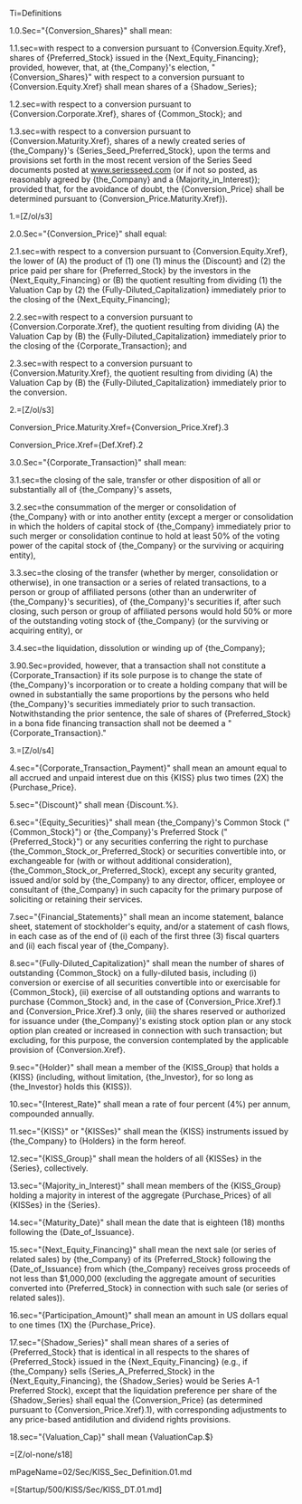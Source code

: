 Ti=Definitions

1.0.Sec="{Conversion_Shares}" shall mean:

1.1.sec=with respect to a conversion pursuant to {Conversion.Equity.Xref}, shares of {Preferred_Stock} issued in the {Next_Equity_Financing}; provided, however, that, at {the_Company}'s election, "{Conversion_Shares}" with respect to a conversion pursuant to {Conversion.Equity.Xref} shall mean shares of a {Shadow_Series};

1.2.sec=with respect to a conversion pursuant to {Conversion.Corporate.Xref}, shares of {Common_Stock}; and

1.3.sec=with respect to a conversion pursuant to {Conversion.Maturity.Xref}, shares of a newly created series of {the_Company}'s {Series_Seed_Preferred_Stock}, upon the terms and provisions set forth in the most recent version of the Series Seed documents posted at www.seriesseed.com (or if not so posted, as reasonably agreed by {the_Company} and a {Majority_in_Interest}); provided that, for the avoidance of doubt, the {Conversion_Price} shall be determined pursuant to {Conversion_Price.Maturity.Xref}).

1.=[Z/ol/s3]

2.0.Sec="{Conversion_Price}" shall equal:

2.1.sec=with respect to a conversion pursuant to {Conversion.Equity.Xref}, the lower of (A) the product of (1) one (1) minus the {Discount} and (2) the price paid per share for {Preferred_Stock} by the investors in the {Next_Equity_Financing} or (B) the quotient resulting from dividing (1) the Valuation Cap by (2) the {Fully-Diluted_Capitalization} immediately prior to the closing of the {Next_Equity_Financing};

2.2.sec=with respect to a conversion pursuant to {Conversion.Corporate.Xref}, the quotient resulting from dividing (A) the Valuation Cap by (B) the {Fully-Diluted_Capitalization} immediately prior to the closing of the {Corporate_Transaction}; and

2.3.sec=with respect to a conversion pursuant to {Conversion.Maturity.Xref}, the quotient resulting from dividing (A) the Valuation Cap by (B) the {Fully-Diluted_Capitalization} immediately prior to the conversion.

2.=[Z/ol/s3]

Conversion_Price.Maturity.Xref={Conversion_Price.Xref}.3

Conversion_Price.Xref={Def.Xref}.2

3.0.Sec="{Corporate_Transaction}" shall mean:

3.1.sec=the closing of the sale, transfer or other disposition of all or substantially all of {the_Company}'s assets,

3.2.sec=the consummation of the merger or consolidation of {the_Company} with or into another entity (except a merger or consolidation in which the holders of capital stock of {the_Company} immediately prior to such merger or consolidation continue to hold at least 50% of the voting power of the capital stock of {the_Company} or the surviving or acquiring entity),

3.3.sec=the closing of the transfer (whether by merger, consolidation or otherwise), in one transaction or a series of related transactions, to a person or group of affiliated persons (other than an underwriter of {the_Company}'s securities), of {the_Company}'s securities if, after such closing, such person or group of affiliated persons would hold 50% or more of the outstanding voting stock of {the_Company} (or the surviving or acquiring entity), or

3.4.sec=the liquidation, dissolution or winding up of {the_Company};

3.90.Sec=provided, however, that a transaction shall not constitute a {Corporate_Transaction} if its sole purpose is to change the state of {the_Company}'s incorporation or to create a holding company that will be owned in substantially the same proportions by the persons who held {the_Company}'s securities immediately prior to such transaction.  Notwithstanding the prior sentence, the sale of shares of {Preferred_Stock} in a bona fide financing transaction shall not be deemed a "{Corporate_Transaction}."

3.=[Z/ol/s4]

4.sec="{Corporate_Transaction_Payment}" shall mean an amount equal to all accrued and unpaid interest due on this {KISS} plus two times (2X) the {Purchase_Price}.

5.sec="{Discount}" shall mean {Discount.%}.

6.sec="{Equity_Securities}" shall mean {the_Company}'s Common Stock ("{Common_Stock}") or {the_Company}'s Preferred Stock ("{Preferred_Stock}") or any securities conferring the right to purchase {the_Common_Stock_or_Preferred_Stock} or securities convertible into, or exchangeable for (with or without additional consideration), {the_Common_Stock_or_Preferred_Stock}, except any security granted, issued and/or sold by {the_Company} to any director, officer, employee or consultant of {the_Company} in such capacity for the primary purpose of soliciting or retaining their services.

7.sec="{Financial_Statements}" shall mean an income statement, balance sheet, statement of stockholder's equity, and/or a statement of cash flows, in each case as of the end of (i) each of the first three (3) fiscal quarters and (ii) each fiscal year of {the_Company}.

8.sec="{Fully-Diluted_Capitalization}" shall mean the number of shares of outstanding {Common_Stock} on a fully-diluted basis, including (i) conversion or exercise of all securities convertible into or exercisable for {Common_Stock}, (ii) exercise of all outstanding options and warrants to purchase {Common_Stock} and, in the case of {Conversion_Price.Xref}.1 and {Conversion_Price.Xref}.3 only, (iii) the shares reserved or authorized for issuance under {the_Company}'s existing stock option plan or any stock option plan created or increased in connection with such transaction; but excluding, for this purpose, the conversion contemplated by the applicable provision of {Conversion.Xref}.

9.sec="{Holder}" shall mean a member of the {KISS_Group} that holds a {KISS} (including, without limitation, {the_Investor}, for so long as {the_Investor} holds this {KISS}).

10.sec="{Interest_Rate}" shall mean a rate of four percent (4%) per annum, compounded annually.

11.sec="{KISS}" or "{KISSes}" shall mean the {KISS} instruments issued by {the_Company} to {Holders} in the form hereof.

12.sec="{KISS_Group}" shall mean the holders of all {KISSes} in the {Series}, collectively.

13.sec="{Majority_in_Interest}" shall mean members of the {KISS_Group} holding a majority in interest of the aggregate {Purchase_Prices} of all {KISSes} in the {Series}.

14.sec="{Maturity_Date}" shall mean the date that is eighteen (18) months following the {Date_of_Issuance}.

15.sec="{Next_Equity_Financing}" shall mean the next sale (or series of related sales) by {the_Company} of its {Preferred_Stock} following the {Date_of_Issuance} from which {the_Company} receives gross proceeds of not less than $1,000,000 (excluding the aggregate amount of securities converted into {Preferred_Stock} in connection with such sale (or series of related sales)).

16.sec="{Participation_Amount}" shall mean an amount in US dollars equal to one times (1X) the {Purchase_Price}. 

17.sec="{Shadow_Series}" shall mean shares of a series of {Preferred_Stock} that is identical in all respects to the shares of {Preferred_Stock} issued in the {Next_Equity_Financing} (e.g., if {the_Company} sells {Series_A_Preferred_Stock} in the {Next_Equity_Financing}, the {Shadow_Series} would be Series A-1 Preferred Stock), except that the liquidation preference per share of the {Shadow_Series} shall equal the {Conversion_Price} (as determined pursuant to {Conversion_Price.Xref}.1), with corresponding adjustments to any price-based antidilution and dividend rights provisions.

18.sec="{Valuation_Cap}" shall mean {ValuationCap.$}

=[Z/ol-none/s18]
 
mPageName=02/Sec/KISS_Sec_Definition.01.md

=[Startup/500/KISS/Sec/KISS_DT.01.md]
